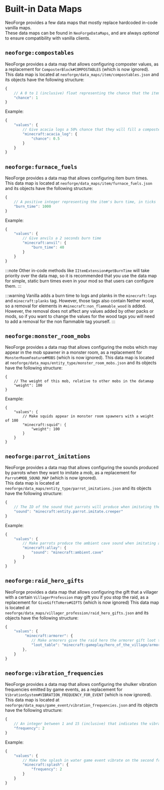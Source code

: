 # Built-in Data Maps
NeoForge provides a few data maps that mostly replace hardcoded in-code vanilla maps.  
These data maps can be found in `NeoForgeDataMaps`, and are always *optional* to ensure compatibility with vanilla clients.

## `neoforge:compostables`
NeoForge provides a data map that allows configuring composter values, as a replacement for `ComposterBlock#COMPOSTABLES` (which is now ignored).  
This data map is located at `neoforge/data_maps/item/compostables.json` and its objects have the following structure:
```js
{
    // A 0 to 1 (inclusive) float representing the chance that the item will update the level of the composter
    "chance": 1
}
```

Example:
```js
{
    "values": {
        // Give acacia logs a 50% chance that they will fill a composter
        "minecraft:acacia_log": {
            "chance": 0.5
        }
    }
}
```

## `neoforge:furnace_fuels`
NeoForge provides a data map that allows configuring item burn times.  
This data map is located at `neoforge/data_maps/item/furnace_fuels.json` and its objects have the following structure:
```js
{
    // A positive integer representing the item's burn time, in ticks
    "burn_time": 1000
}
```

Example:
```js
{
    "values": {
        // Give anvils a 2 seconds burn time
        "minecraft:anvil": {
            "burn_time": 40
        }
    }
}
```

:::note
Other in-code methods like `IItemExtension#getBurnTime` will take priority over the data map, so it is recommended that you use the data map for simple, static burn times even in your mod so that users can configure them.
:::

:::warning
Vanilla adds a burn time to logs and planks in the `minecraft:logs` and `minecraft:planks` tag. However, those tags also contain Nether wood, so a removal for elements in `#minecraft:non_flammable_wood` is added.  
However, the removal does not affect any values added by other packs or mods, so if you want to change the values for the wood tags you will need to add a removal for the non flammable tag yourself.
:::

## `neoforge:monster_room_mobs`

NeoForge provides a data map that allows configuring the mobs which may appear in the mob spawner in a monster room, as a replacement for `MonsterRoomFeature#MOBS` (which is now ignored). This data map is located at `neoforge/data_maps/entity_type/monster_room_mobs.json` and its objects have the following structure:

```json5
{
    // The weight of this mob, relative to other mobs in the datamap
    "weight": 100
}
```

Example:

```json5
{
    "values": {
        // Make squids appear in monster room spawners with a weight of 100
        "minecraft:squid": {
            "weight": 100
        }
    }
}
```

## `neoforge:parrot_imitations`
NeoForge provides a data map that allows configuring the sounds produced by parrots when they want to imitate a mob, as a replacement for `Parrot#MOB_SOUND_MAP` (which is now ignored).  
This data map is located at `neoforge/data_maps/entity_type/parrot_imitations.json` and its objects have the following structure:
```js
{
    // The ID of the sound that parrots will produce when imitating the mob
    "sound": "minecraft:entity.parrot.imitate.creeper"
}
```

Example:
```js
{
    "values": {
        // Make parrots produce the ambient cave sound when imitating allays
        "minecraft:allay": {
            "sound": "minecraft:ambient.cave"
        }
    }
}
```

## `neoforge:raid_hero_gifts`
NeoForge provides a data map that allows configuring the gift that a villager with a certain `VillagerProfession` may gift you if you stop the raid, as a replacement for `GiveGiftToHero#GIFTS` (which is now ignored)
This data map is located at `neoforge/data_maps/villager_profession/raid_hero_gifts.json` and its objects have the following structure:

```js
{
    "values": {
         "minecraft:armorer": {
            // Make armorers give the raid hero the armorer gift loot table
            "loot_table": "minecraft:gameplay/hero_of_the_village/armorer_gift"
        },
    }
}
```

## `neoforge:vibration_frequencies`
NeoForge provides a data map that allows configuring the shulker vibration frequencies emitted by game events, as a replacement for `VibrationSystem#VIBRATION_FREQUENCY_FOR_EVENT` (which is now ignored).  
This data map is located at `neoforge/data_maps/game_event/vibration_frequencies.json` and its objects have the following structure:
```js
{
    // An integer between 1 and 15 (inclusive) that indicates the vibration frequency of the event
    "frequency": 2
}
```

Example:
```js
{
    "values": {
        // Make the splash in water game event vibrate on the second frequency
        "minecraft:splash": {
            "frequency": 2
        }
    }
}
```
